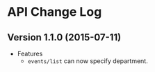 # API Change Log

## Version 1.1.0 (2015-07-11)

- Features
  - `events/list` can now specify department.

